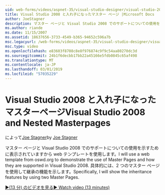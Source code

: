 ```yaml
---
uid: web-forms/videos/aspnet-35/visual-studio-designer/visual-studio-2008-and-nested-masterpages
title: Visual Studio 2008 と入れ子になったマスター ページ |Microsoft Docs
author: JoeStagner
description: マスター ページと Visual Studio 2008 でのサポートについての使用を示すために表示されていますから web テンプレートを使用します。 具体的には、番目は説明しています.
ms.author: riande
ms.date: 11/15/2007
ms.assetid: 18637656-3733-4549-b365-94652c596a7b
msc.legacyurl: /web-forms/videos/aspnet-35/visual-studio-designer/visual-studio-2008-and-nested-masterpages
msc.type: video
ms.openlocfilehash: e83603f8708c8e8f976874c9f9c54aa80270dc3d
ms.sourcegitcommit: 24b1f6decbb17bb22a45166e5fdb0845c65af498
ms.translationtype: MT
ms.contentlocale: ja-JP
ms.lasthandoff: 03/01/2019
ms.locfileid: "57035229"
---
```

<a name="visual-studio-2008-and-nested-masterpages"></a><span data-ttu-id="a3093-104">Visual Studio 2008 と入れ子になったマスターページ</span><span class="sxs-lookup"><span data-stu-id="a3093-104">Visual Studio 2008 and Nested Masterpages</span></span>
====================
<span data-ttu-id="a3093-105">によって[Joe Stagner](https://github.com/JoeStagner)</span><span class="sxs-lookup"><span data-stu-id="a3093-105">by [Joe Stagner](https://github.com/JoeStagner)</span></span>

<span data-ttu-id="a3093-106">マスター ページと Visual Studio 2008 でのサポートについての使用を示すために表示されていますから web テンプレートを使用します。</span><span class="sxs-lookup"><span data-stu-id="a3093-106">I will use a web template from oswd.org to demonstrate the use of Master Pages and how they are supported in Visual Studio 2008.</span></span> <span data-ttu-id="a3093-107">具体的には、2 つのマスター ページを使用して継承の機能を示します。</span><span class="sxs-lookup"><span data-stu-id="a3093-107">Specifically, I will show the inheritance features by using two Master Pages.</span></span>

[<span data-ttu-id="a3093-108">&#9654;(13 分) のビデオを見る</span><span class="sxs-lookup"><span data-stu-id="a3093-108">&#9654; Watch video (13 minutes)</span></span>](https://channel9.msdn.com/Blogs/ASP-NET-Site-Videos/visual-studio-2008-and-nested-masterpages)
